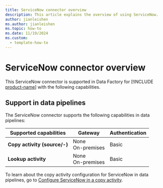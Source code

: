 ```yaml
---
title: ServiceNow connector overview
description: This article explains the overview of using ServiceNow.
author: jianleishen
ms.author: jianleishen
ms.topic: how-to
ms.date: 11/19/2024
ms.custom:
  - template-how-to
---
```


# ServiceNow connector overview

This ServiceNow connector is supported in Data Factory for [!INCLUDE [product-name](../includes/product-name.md)] with the following capabilities.

## Support in data pipelines

The ServiceNow connector supports the following capabilities in data pipelines:

| Supported capabilities | Gateway | Authentication |
| --- | --- | ---|
| **Copy activity (source/-)** | None <br> On-premises | Basic |
| **Lookup activity** | None <br> On-premises | Basic |

To learn about the copy activity configuration for ServiceNow in data pipelines, go to [Configure ServiceNow in a copy activity](connector-servicenow-copy-activity.md).

